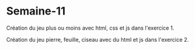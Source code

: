 # Semaine-11

Création du jeu plus ou moins avec html, css et js dans l'exercice 1.

Création du jeu pierre, feuille, ciseau avec du html et js dans l'exercice 2.

